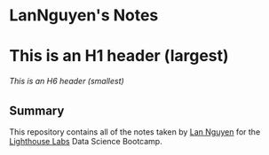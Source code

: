 # LanNguyen's Notes
# This is an H1 header (largest)
###### This is an H6 header (smallest)
## Summary 

This repository contains all of the notes taken by [Lan Nguyen](https://github.com/lan120883/) for the [Lighthouse Labs](https://www.lighthouselabs.ca/) Data Science Bootcamp.
